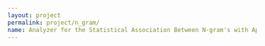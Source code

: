 ```yaml
---
layout: project
permalink: project/n_gram/
name: Analyzer for the Statistical Association Between N-gram's with Apache Hadoop
---
```

